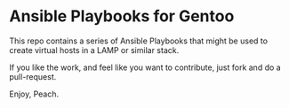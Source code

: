 Ansible Playbooks for Gentoo
==============

This repo contains a series of Ansible Playbooks that might be used to create virtual hosts in a LAMP or similar stack.

If you like the work, and feel like you want to contribute, just fork and do a pull-request.

Enjoy,
Peach.
